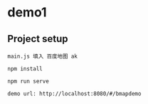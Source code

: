 # demo1

## Project setup
```
main.js 填入 百度地图 ak

npm install

npm run serve

demo url: http://localhost:8080/#/bmapdemo
```


